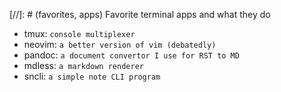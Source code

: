 [//]: # (favorites, apps) Favorite terminal apps and what they do

- tmux: `console multiplexer`
- neovim: `a better version of vim (debatedly)`
- pandoc: `a document convertor I use for RST to MD`
- mdless: `a markdown renderer`
- sncli: `a simple note CLI program`

